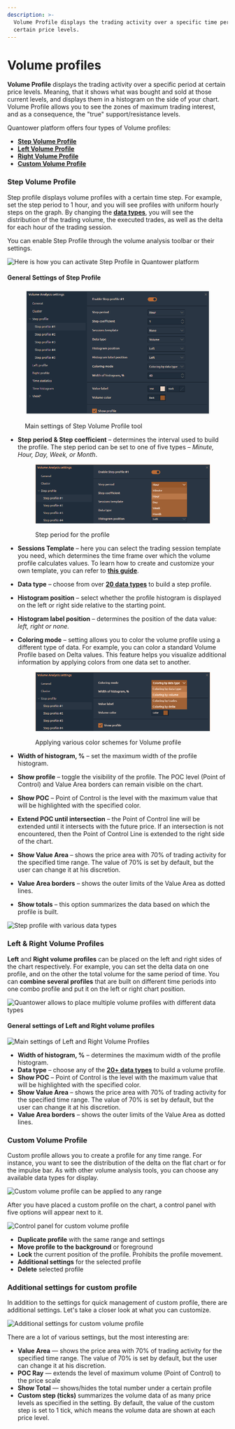 ```yaml
---
description: >-
  Volume Profile displays the trading activity over a specific time period at
  certain price levels.
---
```


# Volume profiles

**Volume Profile** displays the trading activity over a specific period at certain price levels. Meaning, that it shows what was bought and sold at those current levels, and displays them in a histogram on the side of your chart. Volume Profile allows you to see the zones of maximum trading interest, and as a consequence, the "true" support/resistance levels.

Quantower platform offers four types of Volume profiles:

* [**Step Volume Profile**](volume-profiles.md#step-volume-profile)
* [**Left Volume Profile**](volume-profiles.md#left-and-right-volume-profiles)
* [**Right Volume Profile**](volume-profiles.md#left-and-right-volume-profiles)
* [**Custom Volume Profile**](volume-profiles.md#custom-volume-profile)

### Step Volume Profile

Step profile displays volume profiles with a certain time step. For example, set the step period to 1 hour, and you will see profiles with uniform hourly steps on the graph. By changing the [**data types**](https://help.quantower.com/analytics-panels/chart/volume-analysis-tools#data-types-of-volume-analysis-tools), you will see the distribution of the trading volume, the executed trades, as well as the delta for each hour of the trading session.

You can enable Step Profile through the volume analysis toolbar or their settings.

![Here is how you can activate Step Profile in Quantower platform](<../../../.gitbook/assets/step profile activation.gif>)

#### **General Settings of Step Profile**

<figure><img src="../../../.gitbook/assets/clipboard-image-1727282704.png" alt=""><figcaption><p>Main settings of Step Volume Profile tool</p></figcaption></figure>

*   **Step period & Step coefficient** – determines the interval used to build the profile. The step period can be set to one of five types – _Minute, Hour, Day, Week, or Month_.

    <figure><img src="../../../.gitbook/assets/image.png" alt=""><figcaption><p>Step period for the profile</p></figcaption></figure>
* **Sessions Template** – here you can select the trading session template you need, which determines the time frame over which the volume profile calculates values. To learn how to create and customize your own template, you can refer to [**this guide**](https://help.quantower.com/quantower/miscellaneous-panels/sessions-manager#how-to-set-custom-trading-sessions-for-futures-on-cqg-rithmic).
* **Data type** – choose from over [**20 data types**](./#data-types-of-volume-analysis-tools) to build a step profile.
* **Histogram position** – select whether the profile histogram is displayed on the left or right side relative to the starting point.
* **Histogram label position** – determines the position of the data value: _left, right or none._
*   **Coloring mode** – setting allows you to color the volume profile using a different type of data. For example, you can color a standard Volume Profile based on Delta values. This feature helps you visualize additional information by applying colors from one data set to another.

    <figure><img src="../../../.gitbook/assets/image (4).png" alt=""><figcaption><p>Applying various color schemes for Volume profile</p></figcaption></figure>
* **Width of histogram, %** – set the maximum width of the profile histogram.
* **Show profile** – toggle the visibility of the profile. The POC level (Point of Control) and Value Area borders can remain visible on the chart.
* **Show POC** – Point of Control is the level with the maximum value that will be highlighted with the specified color.
* **Extend POC until intersection** – the Point of Control line will be extended until it intersects with the future price. If an intersection is not encountered, then the Point of Control Line is extended to the right side of the chart.
* **Show Value Area** – shows the price area with 70% of trading activity for the specified time range. The value of 70% is set by default, but the user can change it at his discretion.
* **Value Area borders** – shows the outer limits of the Value Area as dotted lines.
* **Show totals** – this option summarizes the data based on which the profile is built.

![Step profile with various data types](../../../.gitbook/assets/step-profile-data-types.gif)

### Left & Right Volume Profiles

**Left** and **Right volume profiles** can be placed on the left and right sides of the chart respectively. For example, you can set the delta data on one profile, and on the other the total volume for the same period of time. You can **combine several profiles** that are built on different time periods into one combo profile and put it on the left or right chart position.

![Quantower allows to place multiple volume profiles with different data types](<../../../.gitbook/assets/Left and right volume profile in Quantower.png>)

#### General settings of Left and Right volume profiles

![Main settings of Left and Right Volume Profiles](<../../../.gitbook/assets/General settings of left volume profile.png>)

* **Width of histogram, %** – determines the maximum width of the profile histogram.
* **Data type** – choose any of the [**20+ data types**](./#data-types-of-volume-analysis-tools) to build a volume profile.
* **Show POC** – Point of Control is the level with the maximum value that will be highlighted with the specified color.
* **Show Value Area** – shows the price area with 70% of trading activity for the specified time range. The value of 70% is set by default, but the user can change it at his discretion.
* **Value Area borders** – shows the outer limits of the Value Area as dotted lines.

### Custom Volume Profile

Custom profile allows you to create a profile for any time range.  For instance, you want to see the distribution of the delta on the flat chart or for the impulse bar.  As with other volume analysis tools, you can choose any available data types for display.

![Custom volume profile can be applied to any range](../../../.gitbook/assets/new-custom-profile.gif)

After you have placed a custom profile on the chart, a control panel with five options will appear next to it.

![Control panel for custom volume profile](<../../../.gitbook/assets/image (20) (1).png>)

* **Duplicate profile** with the same range and settings
* **Move profile** **to the background** or foreground
* **Lock** the current position of the profile. Prohibits the profile movement.
* **Additional settings** for the selected profile
* **Delete** selected profile

### Additional settings for custom profile

In addition to the settings for quick management of custom profile, there are additional settings. Let's take a closer look at what you can customize.

![Additional settings for custom volume profile](../../../.gitbook/assets/custom-profile-settings.gif)

There are a lot of various settings, but the most interesting are:

* **Value Area** — shows the price area with 70% of trading activity for the specified time range. The value of 70% is set by default, but the user can change it at his discretion.
* **POC Ray** — extends the level of maximum volume (Point of Control) to the price scale
* **Show Total** — shows/hides the total number under a certain profile
* **Custom step (ticks)** summarizes the volume data of as many price levels as specified in the setting. By default, the value of the custom step is set to 1 tick, which means the volume data are shown at each price level.
